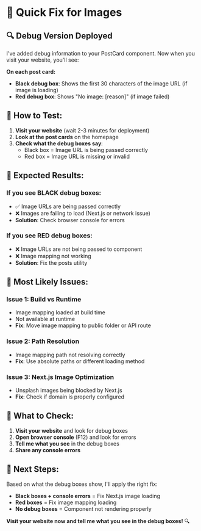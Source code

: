 # 🚀 Quick Fix for Images

## 🔍 **Debug Version Deployed**

I've added debug information to your PostCard component. Now when you visit your website, you'll see:

**On each post card:**
- **Black debug box**: Shows the first 30 characters of the image URL (if image is loading)
- **Red debug box**: Shows "No image: [reason]" (if image failed)

## 🧪 **How to Test:**

1. **Visit your website** (wait 2-3 minutes for deployment)
2. **Look at the post cards** on the homepage
3. **Check what the debug boxes say**:
   - Black box = Image URL is being passed correctly
   - Red box = Image URL is missing or invalid

## 🎯 **Expected Results:**

### **If you see BLACK debug boxes:**
- ✅ Image URLs are being passed correctly
- ❌ Images are failing to load (Next.js or network issue)
- **Solution**: Check browser console for errors

### **If you see RED debug boxes:**
- ❌ Image URLs are not being passed to component
- ❌ Image mapping not working
- **Solution**: Fix the posts utility

## 🔧 **Most Likely Issues:**

### **Issue 1: Build vs Runtime**
- Image mapping loaded at build time
- Not available at runtime
- **Fix**: Move image mapping to public folder or API route

### **Issue 2: Path Resolution**
- Image mapping path not resolving correctly
- **Fix**: Use absolute paths or different loading method

### **Issue 3: Next.js Image Optimization**
- Unsplash images being blocked by Next.js
- **Fix**: Check if domain is properly configured

## 📱 **What to Check:**

1. **Visit your website** and look for debug boxes
2. **Open browser console** (F12) and look for errors
3. **Tell me what you see** in the debug boxes
4. **Share any console errors**

## 🎯 **Next Steps:**

Based on what the debug boxes show, I'll apply the right fix:

- **Black boxes + console errors** = Fix Next.js image loading
- **Red boxes** = Fix image mapping loading
- **No debug boxes** = Component not rendering properly

**Visit your website now and tell me what you see in the debug boxes!** 🔍
